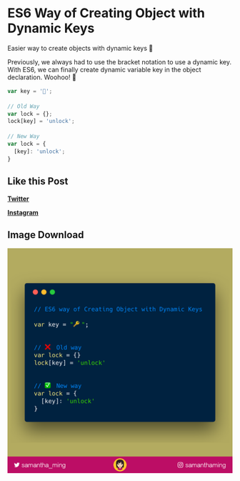 # ES6 Way of Creating Object with Dynamic Keys

Easier way to create objects with dynamic keys 💪

Previously, we always had to use the bracket notation to use a dynamic key. With ES6, we can finally create dynamic variable key in the object declaration. Woohoo! 🤩


```javascript
var key = '🔑';

// Old Way
var lock = {};
lock[key] = 'unlock';

// New Way
var lock = {
  [key]: 'unlock';
}
```


## Like this Post

**[Twitter](https://twitter.com/samantha_ming/status/975086499849953280)**

**[Instagram](https://www.instagram.com/p/Bgb5D0ZHd-o/?taken-by=samanthaming)**


## Image Download

![Download](7-create-object-with-dynamic-keys.png)
